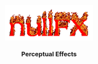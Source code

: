 <div align="center">
  <img src="doc/logo.gif" alt="nullFX">
  <br>
  <h3>
    Perceptual Effects
  </h3>
</div>
<h1 />